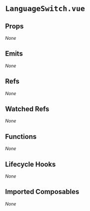 # `LanguageSwitch.vue`

## Props

_None_

## Emits

_None_

## Refs

_None_

## Watched Refs

_None_

## Functions

_None_

## Lifecycle Hooks

_None_

## Imported Composables

_None_
